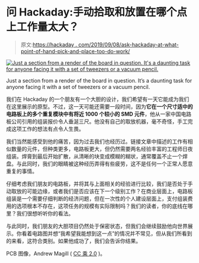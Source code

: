 # 问 Hackaday:手动拾取和放置在哪个点上工作量太大？

> 原文:[https://hackaday . com/2019/09/08/ask-hackaday-at-what-point-of-hand-pick-and-place-too-do-work/](https://hackaday.com/2019/09/08/ask-hackaday-at-what-point-is-hand-pick-and-place-too-much-work/)

[![Just a section from a render of the board in question. It's a daunting task for anyone facing it with a set of tweezers or a vacuum pencil.](../Images/1511d83a99d8c5a9e67428c04a0f5785.png)](https://hackaday.com/wp-content/uploads/2019/09/ask-had-hand-pick-place-components.jpg)

Just a section from a render of the board in question. It’s a daunting task for anyone facing it with a set of tweezers or a vacuum pencil.

我们在 Hackaday 的一个朋友有一个大胆的设计，我们希望有一天它能成为我们在这里展示的原型。不过，这一天可能还需要一段时间，因为**它在一个尺寸适中的电路板上的多个重复模块中有将近 1000 个较小的 SMD 元件**，他从一家中国电路板公司引用的组装报价令人垂涎三尺。他没有自己的取放机器，毫不奇怪，手工完成这项工作的想法有点令人生畏。

我们当然能感受到他的痛苦，因为过去我们也经历过。链接文章中描述的工作有相似数量的元件，但种类更多，电路板更大，但仍然需要两名经验丰富的工程师日夜组装。焊膏到最后开始扩散，从清晰的块变成模糊的糊状，通常覆盖不止一个焊盘。与此同时，我们的眼睛被这种经历弄得有些疲劳，这不是任何一个正常人愿意重复的事情。

仔细考虑我们朋友的电路板，并将其与上面相关的经验进行比较，我们是否处于手动取放的可能边缘，或者我们是否应该在下一个级别工作？在商业层面上，电路板组装是一个需要仔细判断的经济问题，但在一次性的个人建设层面上，支付组装费用的选项根本不存在，这项任务的规模有实际限制吗？我们的读者，你的底线在哪里？我们很想听听你的看法。

与此同时，我们朋友的大胆项目仍然处于保密状态，但我们会继续鼓励他向世界展示。你看着电路图并想“我希望我能想到这一点”的情况并不常见，但从我们所看到的来看，这符合类别。如果他成功了，我们会告诉你结果。

PCB 图像，Andrew Magill ( [CC 乘 2.0](https://www.flickr.com/photos/amagill/2877921712/in/photolist-5oj6FJ-f41JB-5DFU6N-7FdVKS-iq7AUJ-5UYHZp-5oj6RS-iq7uzQ-jCvARw-isxwRR-iq7xxU-isxND1-isxDju-isymzp-iq7st5-isyenS-g2H76c-e1fv76-98AUEu-isy5sY-iq7cEM-iq8ajk-isxG3W-4rBtny-isxkUv-iq7ooj-RaqGFB-xwB63D-T26Jr3-GfZEms-jwX46w-acMwrY-7YBpV-aSNsfg-9VV1Kx-4P3wEv-o5Wuog-aSNrKe-3bdAkd-292neh-dpMPSs-brki5A-GHnwZY-JTEKv3-2dtieNE-4HfejV-PgJVHP-2eZt4Pb-2gJd6rC-3b98bX) )。